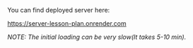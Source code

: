 You can find deployed server here:

https://server-lesson-plan.onrender.com

*NOTE: The initial loading can be very slow(It takes 5-10 min).*
